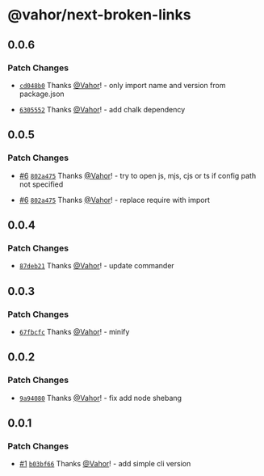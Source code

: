 # @vahor/next-broken-links

## 0.0.6

### Patch Changes

- [`cd048b0`](https://github.com/Vahor/next-broken-links/commit/cd048b089ea2436e0ff89ce0eaa5193985f32e89) Thanks [@Vahor](https://github.com/Vahor)! - only import name and version from package.json

- [`6305552`](https://github.com/Vahor/next-broken-links/commit/630555252894600ffeafa87769e94b0197601d2c) Thanks [@Vahor](https://github.com/Vahor)! - add chalk dependency

## 0.0.5

### Patch Changes

- [#6](https://github.com/Vahor/next-broken-links/pull/6) [`802a475`](https://github.com/Vahor/next-broken-links/commit/802a47508600eee4790cf87fc44e93d867e276eb) Thanks [@Vahor](https://github.com/Vahor)! - try to open js, mjs, cjs or ts if config path not specified

- [#6](https://github.com/Vahor/next-broken-links/pull/6) [`802a475`](https://github.com/Vahor/next-broken-links/commit/802a47508600eee4790cf87fc44e93d867e276eb) Thanks [@Vahor](https://github.com/Vahor)! - replace require with import

## 0.0.4

### Patch Changes

- [`87deb21`](https://github.com/Vahor/next-broken-links/commit/87deb21a920181ab0f882b83e3707c5890eaa50f) Thanks [@Vahor](https://github.com/Vahor)! - update commander

## 0.0.3

### Patch Changes

- [`67fbcfc`](https://github.com/Vahor/next-broken-links/commit/67fbcfc386f6a409eeb6942c13e10a2cf29a081a) Thanks [@Vahor](https://github.com/Vahor)! - minify

## 0.0.2

### Patch Changes

- [`9a94080`](https://github.com/Vahor/next-broken-links/commit/9a9408054faf546c9268c1cf9d6fb00a9e140896) Thanks [@Vahor](https://github.com/Vahor)! - fix add node shebang

## 0.0.1

### Patch Changes

- [#1](https://github.com/Vahor/next-broken-links/pull/1) [`b03bf66`](https://github.com/Vahor/next-broken-links/commit/b03bf66f13472fdc662c9351b643b7148275c628) Thanks [@Vahor](https://github.com/Vahor)! - add simple cli version
